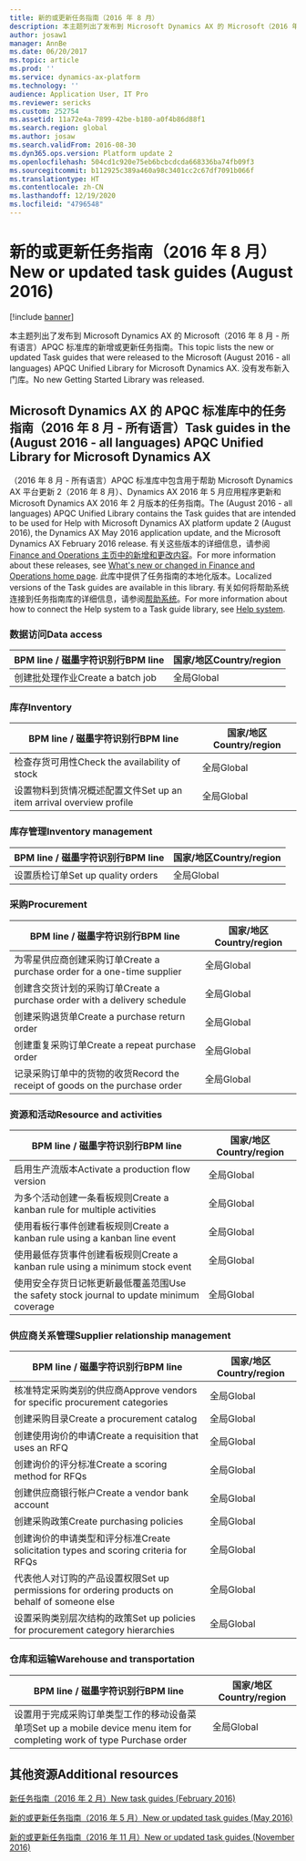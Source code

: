 ```yaml
---
title: 新的或更新任务指南（2016 年 8 月）
description: 本主题列出了发布到 Microsoft Dynamics AX 的 Microsoft（2016 年 8 月 - 所有语言）APQC 标准库的新增或更新任务指南。 没有发布新入门库。
author: josaw1
manager: AnnBe
ms.date: 06/20/2017
ms.topic: article
ms.prod: ''
ms.service: dynamics-ax-platform
ms.technology: ''
audience: Application User, IT Pro
ms.reviewer: sericks
ms.custom: 252754
ms.assetid: 11a72e4a-7899-42be-b180-a0f4b86d88f1
ms.search.region: global
ms.author: josaw
ms.search.validFrom: 2016-08-30
ms.dyn365.ops.version: Platform update 2
ms.openlocfilehash: 504cd1c920e75eb6bcbcdcda668336ba74fb09f3
ms.sourcegitcommit: b112925c389a460a98c3401cc2c67df7091b066f
ms.translationtype: HT
ms.contentlocale: zh-CN
ms.lasthandoff: 12/19/2020
ms.locfileid: "4796548"
---
```

# <a name="new-or-updated-task-guides-august-2016"></a><span data-ttu-id="e1a36-104">新的或更新任务指南（2016 年 8 月）</span><span class="sxs-lookup"><span data-stu-id="e1a36-104">New or updated task guides (August 2016)</span></span>

[!include [banner](../includes/banner.md)]

<span data-ttu-id="e1a36-105">本主题列出了发布到 Microsoft Dynamics AX 的 Microsoft（2016 年 8 月 - 所有语言）APQC 标准库的新增或更新任务指南。</span><span class="sxs-lookup"><span data-stu-id="e1a36-105">This topic lists the new or updated Task guides that were released to the Microsoft (August 2016 - all languages) APQC Unified Library for Microsoft Dynamics AX.</span></span> <span data-ttu-id="e1a36-106">没有发布新入门库。</span><span class="sxs-lookup"><span data-stu-id="e1a36-106">No new Getting Started Library was released.</span></span>

## <a name="task-guides-in-the-august-2016---all-languages-apqc-unified-library-for-microsoft-dynamics-ax"></a><span data-ttu-id="e1a36-107">Microsoft Dynamics AX 的 APQC 标准库中的任务指南（2016 年 8 月 - 所有语言）</span><span class="sxs-lookup"><span data-stu-id="e1a36-107">Task guides in the (August 2016 - all languages) APQC Unified Library for Microsoft Dynamics AX</span></span>

<span data-ttu-id="e1a36-108">（2016 年 8 月 - 所有语言）APQC 标准库中包含用于帮助 Microsoft Dynamics AX 平台更新 2（2016 年 8 月）、Dynamics AX 2016 年 5 月应用程序更新和 Microsoft Dynamics AX 2016 年 2 月版本的任务指南。</span><span class="sxs-lookup"><span data-stu-id="e1a36-108">The (August 2016 - all languages) APQC Unified Library contains the Task guides that are intended to be used for Help with Microsoft Dynamics AX platform update 2 (August 2016), the Dynamics AX May 2016 application update, and the Microsoft Dynamics AX February 2016 release.</span></span> <span data-ttu-id="e1a36-109">有关这些版本的详细信息，请参阅 [Finance and Operations 主页中的新增和更改内容](whats-new-changed.md)。</span><span class="sxs-lookup"><span data-stu-id="e1a36-109">For more information about these releases, see [What's new or changed in Finance and Operations home page](whats-new-changed.md).</span></span> <span data-ttu-id="e1a36-110">此库中提供了任务指南的本地化版本。</span><span class="sxs-lookup"><span data-stu-id="e1a36-110">Localized versions of the Task guides are available in this library.</span></span> <span data-ttu-id="e1a36-111">有关如何将帮助系统连接到任务指南库的详细信息，请参阅[帮助系统](help-overview.md)。</span><span class="sxs-lookup"><span data-stu-id="e1a36-111">For more information about how to connect the Help system to a Task guide library, see [Help system](help-overview.md).</span></span>

### <a name="data-access"></a><span data-ttu-id="e1a36-112">数据访问</span><span class="sxs-lookup"><span data-stu-id="e1a36-112">Data access</span></span>

| <span data-ttu-id="e1a36-113">BPM line / 磁墨字符识别行</span><span class="sxs-lookup"><span data-stu-id="e1a36-113">BPM line</span></span>           | <span data-ttu-id="e1a36-114">国家/地区</span><span class="sxs-lookup"><span data-stu-id="e1a36-114">Country/region</span></span> |
|--------------------|----------------|
| <span data-ttu-id="e1a36-115">创建批处理作业</span><span class="sxs-lookup"><span data-stu-id="e1a36-115">Create a batch job</span></span> | <span data-ttu-id="e1a36-116">全局</span><span class="sxs-lookup"><span data-stu-id="e1a36-116">Global</span></span>         |

### <a name="inventory"></a><span data-ttu-id="e1a36-117">库存</span><span class="sxs-lookup"><span data-stu-id="e1a36-117">Inventory</span></span>

| <span data-ttu-id="e1a36-118">BPM line / 磁墨字符识别行</span><span class="sxs-lookup"><span data-stu-id="e1a36-118">BPM line</span></span>                                | <span data-ttu-id="e1a36-119">国家/地区</span><span class="sxs-lookup"><span data-stu-id="e1a36-119">Country/region</span></span> |
|-----------------------------------------|----------------|
| <span data-ttu-id="e1a36-120">检查存货可用性</span><span class="sxs-lookup"><span data-stu-id="e1a36-120">Check the availability of stock</span></span>         | <span data-ttu-id="e1a36-121">全局</span><span class="sxs-lookup"><span data-stu-id="e1a36-121">Global</span></span>         |
| <span data-ttu-id="e1a36-122">设置物料到货情况概述配置文件</span><span class="sxs-lookup"><span data-stu-id="e1a36-122">Set up an item arrival overview profile</span></span> | <span data-ttu-id="e1a36-123">全局</span><span class="sxs-lookup"><span data-stu-id="e1a36-123">Global</span></span>         |

### <a name="inventory-management"></a><span data-ttu-id="e1a36-124">库存管理</span><span class="sxs-lookup"><span data-stu-id="e1a36-124">Inventory management</span></span>

| <span data-ttu-id="e1a36-125">BPM line / 磁墨字符识别行</span><span class="sxs-lookup"><span data-stu-id="e1a36-125">BPM line</span></span>              | <span data-ttu-id="e1a36-126">国家/地区</span><span class="sxs-lookup"><span data-stu-id="e1a36-126">Country/region</span></span> |
|-----------------------|----------------|
| <span data-ttu-id="e1a36-127">设置质检订单</span><span class="sxs-lookup"><span data-stu-id="e1a36-127">Set up quality orders</span></span> | <span data-ttu-id="e1a36-128">全局</span><span class="sxs-lookup"><span data-stu-id="e1a36-128">Global</span></span>         |

### <a name="procurement"></a><span data-ttu-id="e1a36-129">采购</span><span class="sxs-lookup"><span data-stu-id="e1a36-129">Procurement</span></span>

| <span data-ttu-id="e1a36-130">BPM line / 磁墨字符识别行</span><span class="sxs-lookup"><span data-stu-id="e1a36-130">BPM line</span></span>                                          | <span data-ttu-id="e1a36-131">国家/地区</span><span class="sxs-lookup"><span data-stu-id="e1a36-131">Country/region</span></span> |
|---------------------------------------------------|----------------|
| <span data-ttu-id="e1a36-132">为零星供应商创建采购订单</span><span class="sxs-lookup"><span data-stu-id="e1a36-132">Create a purchase order for a one-time supplier</span></span>   | <span data-ttu-id="e1a36-133">全局</span><span class="sxs-lookup"><span data-stu-id="e1a36-133">Global</span></span>         |
| <span data-ttu-id="e1a36-134">创建含交货计划的采购订单</span><span class="sxs-lookup"><span data-stu-id="e1a36-134">Create a purchase order with a delivery schedule</span></span>  | <span data-ttu-id="e1a36-135">全局</span><span class="sxs-lookup"><span data-stu-id="e1a36-135">Global</span></span>         |
| <span data-ttu-id="e1a36-136">创建采购退货单</span><span class="sxs-lookup"><span data-stu-id="e1a36-136">Create a purchase return order</span></span>                    | <span data-ttu-id="e1a36-137">全局</span><span class="sxs-lookup"><span data-stu-id="e1a36-137">Global</span></span>         |
| <span data-ttu-id="e1a36-138">创建重复采购订单</span><span class="sxs-lookup"><span data-stu-id="e1a36-138">Create a repeat purchase order</span></span>                    | <span data-ttu-id="e1a36-139">全局</span><span class="sxs-lookup"><span data-stu-id="e1a36-139">Global</span></span>         |
| <span data-ttu-id="e1a36-140">记录采购订单中的货物的收货</span><span class="sxs-lookup"><span data-stu-id="e1a36-140">Record the receipt of goods on the purchase order</span></span> | <span data-ttu-id="e1a36-141">全局</span><span class="sxs-lookup"><span data-stu-id="e1a36-141">Global</span></span>         |

### <a name="resource-and-activities"></a><span data-ttu-id="e1a36-142">资源和活动</span><span class="sxs-lookup"><span data-stu-id="e1a36-142">Resource and activities</span></span>

| <span data-ttu-id="e1a36-143">BPM line / 磁墨字符识别行</span><span class="sxs-lookup"><span data-stu-id="e1a36-143">BPM line</span></span>                                                | <span data-ttu-id="e1a36-144">国家/地区</span><span class="sxs-lookup"><span data-stu-id="e1a36-144">Country/region</span></span> |
|---------------------------------------------------------|----------------|
| <span data-ttu-id="e1a36-145">启用生产流版本</span><span class="sxs-lookup"><span data-stu-id="e1a36-145">Activate a production flow version</span></span>                      | <span data-ttu-id="e1a36-146">全局</span><span class="sxs-lookup"><span data-stu-id="e1a36-146">Global</span></span>         |
| <span data-ttu-id="e1a36-147">为多个活动创建一条看板规则</span><span class="sxs-lookup"><span data-stu-id="e1a36-147">Create a kanban rule for multiple activities</span></span>            | <span data-ttu-id="e1a36-148">全局</span><span class="sxs-lookup"><span data-stu-id="e1a36-148">Global</span></span>         |
| <span data-ttu-id="e1a36-149">使用看板行事件创建看板规则</span><span class="sxs-lookup"><span data-stu-id="e1a36-149">Create a kanban rule using a kanban line event</span></span>          | <span data-ttu-id="e1a36-150">全局</span><span class="sxs-lookup"><span data-stu-id="e1a36-150">Global</span></span>         |
| <span data-ttu-id="e1a36-151">使用最低存货事件创建看板规则</span><span class="sxs-lookup"><span data-stu-id="e1a36-151">Create a kanban rule using a minimum stock event</span></span>        | <span data-ttu-id="e1a36-152">全局</span><span class="sxs-lookup"><span data-stu-id="e1a36-152">Global</span></span>         |
| <span data-ttu-id="e1a36-153">使用安全存货日记帐更新最低覆盖范围</span><span class="sxs-lookup"><span data-stu-id="e1a36-153">Use the safety stock journal to update minimum coverage</span></span> | <span data-ttu-id="e1a36-154">全局</span><span class="sxs-lookup"><span data-stu-id="e1a36-154">Global</span></span>         |

### <a name="supplier-relationship-management"></a><span data-ttu-id="e1a36-155">供应商关系管理</span><span class="sxs-lookup"><span data-stu-id="e1a36-155">Supplier relationship management</span></span>

| <span data-ttu-id="e1a36-156">BPM line / 磁墨字符识别行</span><span class="sxs-lookup"><span data-stu-id="e1a36-156">BPM line</span></span>                                                           | <span data-ttu-id="e1a36-157">国家/地区</span><span class="sxs-lookup"><span data-stu-id="e1a36-157">Country/region</span></span> |
|--------------------------------------------------------------------|----------------|
| <span data-ttu-id="e1a36-158">核准特定采购类别的供应商</span><span class="sxs-lookup"><span data-stu-id="e1a36-158">Approve vendors for specific procurement categories</span></span>                | <span data-ttu-id="e1a36-159">全局</span><span class="sxs-lookup"><span data-stu-id="e1a36-159">Global</span></span>         |
| <span data-ttu-id="e1a36-160">创建采购目录</span><span class="sxs-lookup"><span data-stu-id="e1a36-160">Create a procurement catalog</span></span>                                       | <span data-ttu-id="e1a36-161">全局</span><span class="sxs-lookup"><span data-stu-id="e1a36-161">Global</span></span>         |
| <span data-ttu-id="e1a36-162">创建使用询价的申请</span><span class="sxs-lookup"><span data-stu-id="e1a36-162">Create a requisition that uses an RFQ</span></span>                              | <span data-ttu-id="e1a36-163">全局</span><span class="sxs-lookup"><span data-stu-id="e1a36-163">Global</span></span>         |
| <span data-ttu-id="e1a36-164">创建询价的评分标准</span><span class="sxs-lookup"><span data-stu-id="e1a36-164">Create a scoring method for RFQs</span></span>                                   | <span data-ttu-id="e1a36-165">全局</span><span class="sxs-lookup"><span data-stu-id="e1a36-165">Global</span></span>         |
| <span data-ttu-id="e1a36-166">创建供应商银行帐户</span><span class="sxs-lookup"><span data-stu-id="e1a36-166">Create a vendor bank account</span></span>                                       | <span data-ttu-id="e1a36-167">全局</span><span class="sxs-lookup"><span data-stu-id="e1a36-167">Global</span></span>         |
| <span data-ttu-id="e1a36-168">创建采购政策</span><span class="sxs-lookup"><span data-stu-id="e1a36-168">Create purchasing policies</span></span>                                         | <span data-ttu-id="e1a36-169">全局</span><span class="sxs-lookup"><span data-stu-id="e1a36-169">Global</span></span>         |
| <span data-ttu-id="e1a36-170">创建询价的申请类型和评分标准</span><span class="sxs-lookup"><span data-stu-id="e1a36-170">Create solicitation types and scoring criteria for RFQs</span></span>            | <span data-ttu-id="e1a36-171">全局</span><span class="sxs-lookup"><span data-stu-id="e1a36-171">Global</span></span>         |
| <span data-ttu-id="e1a36-172">代表他人对订购的产品设置权限</span><span class="sxs-lookup"><span data-stu-id="e1a36-172">Set up permissions for ordering products on behalf of someone else</span></span> | <span data-ttu-id="e1a36-173">全局</span><span class="sxs-lookup"><span data-stu-id="e1a36-173">Global</span></span>         |
| <span data-ttu-id="e1a36-174">设置采购类别层次结构的政策</span><span class="sxs-lookup"><span data-stu-id="e1a36-174">Set up policies for procurement category hierarchies</span></span>               | <span data-ttu-id="e1a36-175">全局</span><span class="sxs-lookup"><span data-stu-id="e1a36-175">Global</span></span>         |

### <a name="warehouse-and-transportation"></a><span data-ttu-id="e1a36-176">仓库和运输</span><span class="sxs-lookup"><span data-stu-id="e1a36-176">Warehouse and transportation</span></span>

| <span data-ttu-id="e1a36-177">BPM line / 磁墨字符识别行</span><span class="sxs-lookup"><span data-stu-id="e1a36-177">BPM line</span></span>                                                                    | <span data-ttu-id="e1a36-178">国家/地区</span><span class="sxs-lookup"><span data-stu-id="e1a36-178">Country/region</span></span> |
|-----------------------------------------------------------------------------|----------------|
| <span data-ttu-id="e1a36-179">设置用于完成采购订单类型工作的移动设备菜单项</span><span class="sxs-lookup"><span data-stu-id="e1a36-179">Set up a mobile device menu item for completing work of type Purchase order</span></span> | <span data-ttu-id="e1a36-180">全局</span><span class="sxs-lookup"><span data-stu-id="e1a36-180">Global</span></span>         |

## <a name="additional-resources"></a><span data-ttu-id="e1a36-181">其他资源</span><span class="sxs-lookup"><span data-stu-id="e1a36-181">Additional resources</span></span>

[<span data-ttu-id="e1a36-182">新任务指南（2016 年 2 月）</span><span class="sxs-lookup"><span data-stu-id="e1a36-182">New task guides (February 2016)</span></span>](new-task-guides-available-february-2016.md)

[<span data-ttu-id="e1a36-183">新的或更新任务指南（2016 年 5 月）</span><span class="sxs-lookup"><span data-stu-id="e1a36-183">New or updated task guides (May 2016)</span></span>](new-updated-task-guides-available-may-2016.md)

[<span data-ttu-id="e1a36-184">新的或更新任务指南（2016 年 11 月）</span><span class="sxs-lookup"><span data-stu-id="e1a36-184">New or updated task guides (November 2016)</span></span>](new-task-guides-november-2016.md)
